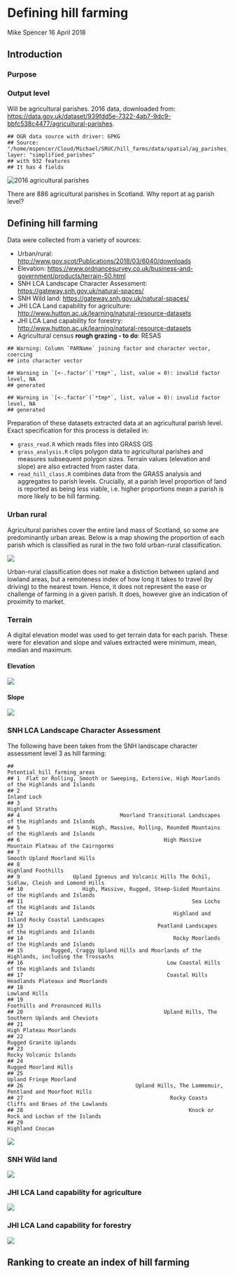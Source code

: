 Defining hill farming
================
Mike Spencer
16 April 2018

Introduction
------------

### Purpose

### Output level

Will be agricultural parishes. 2016 data, downloaded from: <https://data.gov.uk/dataset/939fdd5e-7322-4ab7-9dc9-bbfc538c4477/agricultural-parishes>.

    ## OGR data source with driver: GPKG 
    ## Source: "/home/mspencer/Cloud/Michael/SRUC/hill_farms/data/spatial/ag_parishes_2016.gpkg", layer: "simplified_parishes"
    ## with 932 features
    ## It has 4 fields

![2016 agricultural parishes](define_hill-farming_files/figure-markdown_github-ascii_identifiers/agricultural_parishes-1.png)

There are 886 agricultural parishes in Scotland. Why report at ag parish level?

Defining hill farming
---------------------

Data were collected from a variety of sources:

-   Urban/rural: <http://www.gov.scot/Publications/2018/03/6040/downloads>
-   Elevation: <https://www.ordnancesurvey.co.uk/business-and-government/products/terrain-50.html>
-   SNH LCA Landscape Character Assessment: <https://gateway.snh.gov.uk/natural-spaces/>
-   SNH Wild land: <https://gateway.snh.gov.uk/natural-spaces/>
-   JHI LCA Land capability for agriculture: <http://www.hutton.ac.uk/learning/natural-resource-datasets>
-   JHI LCA Land capability for forestry: <http://www.hutton.ac.uk/learning/natural-resource-datasets>
-   Agricultural census **rough grazing - to do**: RESAS

<!-- -->

    ## Warning: Column `PARName` joining factor and character vector, coercing
    ## into character vector

    ## Warning in `[<-.factor`(`*tmp*`, list, value = 0): invalid factor level, NA
    ## generated

    ## Warning in `[<-.factor`(`*tmp*`, list, value = 0): invalid factor level, NA
    ## generated

Preparation of these datasets extracted data at an agricultural parish level. Exact specification for this process is detailed in:

-   `grass_read.R` which reads files into GRASS GIS
-   `grass_analysis.R` clips polygon data to agricultural parishes and measures subsequent polygon sizes. Terrain values (elevation and slope) are also extracted from raster data.
-   `read_hill_class.R` combines data from the GRASS analysis and aggregates to parish levels. Crucially, at a parish level proportion of land is reported as being less viable, i.e. higher proportions mean a parish is more likely to be hill farming.

### Urban rural

Agricultural parishes cover the entire land mass of Scotland, so some are predominantly urban areas. Below is a map showing the proportion of each parish which is classified as rural in the two fold urban-rural classification.

![](define_hill-farming_files/figure-markdown_github-ascii_identifiers/urban-rural_map-1.png)

Urban-rural classification does not make a distiction between upland and lowland areas, but a remoteness index of how long it takes to travel (by driving) to the nearest town. Hence, it does not represent the ease or challenge of farming in a given parish. It does, however give an indication of proximity to market.

### Terrain

A digital elevation model was used to get terrain data for each parish. These were for elevation and slope and values extracted were minimum, mean, median and maximum.

#### Elevation

![](define_hill-farming_files/figure-markdown_github-ascii_identifiers/elevation-1.png)

#### Slope

![](define_hill-farming_files/figure-markdown_github-ascii_identifiers/slope-1.png)

### SNH LCA Landscape Character Assessment

The following have been taken from the SNH landscape character assessment level 3 as hill farming:

    ##                                                                   Potential_hill_farming_areas
    ## 1  Flat or Rolling, Smooth or Sweeping, Extensive, High Moorlands of the Highlands and Islands
    ## 2                                                                                  Inland Loch
    ## 3                                                                             Highland Straths
    ## 4                                Moorland Transitional Landscapes of the Highlands and Islands
    ## 5                       High, Massive, Rolling, Rounded Mountains of the Highlands and Islands
    ## 6                                              High Massive Mountain Plateau of the Cairngorms
    ## 7                                                                 Smooth Upland Moorland Hills
    ## 8                                                                           Highland Foothills
    ## 9                 Upland Igneous and Volcanic Hills The Ochil, Sidlaw, Cleish and Lomond Hills
    ## 10                   High, Massive, Rugged, Steep-Sided Mountains of the Highlands and Islands
    ## 11                                                      Sea Lochs of the Highlands and Islands
    ## 12                                                Highland and Island Rocky Coastal Landscapes
    ## 13                                           Peatland Landscapes  of the Highlands and Islands
    ## 14                                                Rocky Moorlands of the Highlands and Islands
    ## 15         Rugged, Craggy Upland Hills and Moorlands of the Highlands, including the Trossachs
    ## 16                                              Low Coastal Hills of the Highlands and Islands
    ## 17                                              Coastal Hills Headlands Plateaux and Moorlands
    ## 18                                                                               Lowland Hills
    ## 19                                                              Foothills and Pronounced Hills
    ## 20                                             Upland Hills, The Southern Uplands and Cheviots
    ## 21                                                                      High Plateau Moorlands
    ## 22                                                                      Rugged Granite Uplands
    ## 23                                                                      Rocky Volcanic Islands
    ## 24                                                                       Rugged Moorland Hills
    ## 25                                                                      Upland Fringe Moorland
    ## 26                                    Upland Hills, The Lammemuir, Pentland and Moorfoot Hills
    ## 27                                               Rocky Coasts Cliffs and Braes of the Lowlands
    ## 28                                                     Knock or Rock and Lochan of the Islands
    ## 29                                                                             Highland Cnocan

![](define_hill-farming_files/figure-markdown_github-ascii_identifiers/SNH_lca-1.png)

### SNH Wild land

![](define_hill-farming_files/figure-markdown_github-ascii_identifiers/SNH_wild_land-1.png)

### JHI LCA Land capability for agriculture

![](define_hill-farming_files/figure-markdown_github-ascii_identifiers/JHI_lca-1.png)

### JHI LCA Land capability for forestry

![](define_hill-farming_files/figure-markdown_github-ascii_identifiers/JHI_lcf-1.png)

Ranking to create an index of hill farming
------------------------------------------

